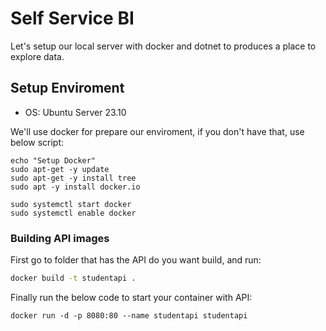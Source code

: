 # Self Service BI
Let's setup our local server with docker and dotnet to produces a place to explore data.

## Setup Enviroment

- OS: Ubuntu Server 23.10

We'll use docker for prepare our enviroment, if you don't have that, use below script:

```base
echo "Setup Docker"
sudo apt-get -y update
sudo apt-get -y install tree
sudo apt -y install docker.io

sudo systemctl start docker
sudo systemctl enable docker
```

### Building API images
First go to folder that has the API do you want build, and run:
```bash
docker build -t studentapi .
```
Finally run the below code to start your container with API:
```
docker run -d -p 8080:80 --name studentapi studentapi
```
